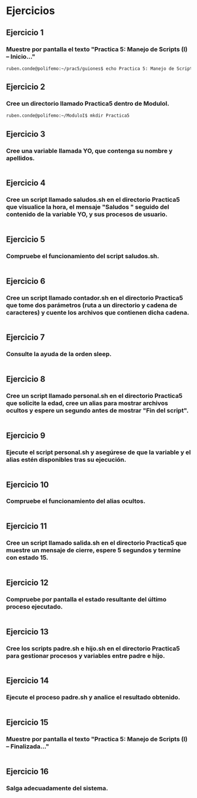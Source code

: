 
# Ejercicios

## Ejercicio 1
### Muestre por pantalla el texto "Practica 5: Manejo de Scripts (I) – Inicio…"
```bash
ruben.conde@polifemo:~/prac5/guiones$ echo Practica 5: Manejo de Scripts - Inicio..
```

## Ejercicio 2
### Cree un directorio llamado Practica5 dentro de ModuloI.
```bash
ruben.conde@polifemo:~/ModuloI$ mkdir Practica5
```
## Ejercicio 3
### Cree una variable llamada YO, que contenga su nombre y apellidos.
```bash

```
## Ejercicio 4
### Cree un script llamado saludos.sh en el directorio Practica5 que visualice la hora, el mensaje "Saludos " seguido del contenido de la variable YO, y sus procesos de usuario.
```bash

```
## Ejercicio 5
### Compruebe el funcionamiento del script saludos.sh.
```bash

```
## Ejercicio 6
### Cree un script llamado contador.sh en el directorio Practica5 que tome dos parámetros (ruta a un directorio y cadena de caracteres) y cuente los archivos que contienen dicha cadena.
```bash

```
## Ejercicio 7
### Consulte la ayuda de la orden sleep.
```bash

```
## Ejercicio 8
### Cree un script llamado personal.sh en el directorio Practica5 que solicite la edad, cree un alias para mostrar archivos ocultos y espere un segundo antes de mostrar "Fin del script".
```bash

```
## Ejercicio 9
### Ejecute el script personal.sh y asegúrese de que la variable y el alias estén disponibles tras su ejecución.
```bash

```
## Ejercicio 10
### Compruebe el funcionamiento del alias ocultos.
```bash

```
## Ejercicio 11
### Cree un script llamado salida.sh en el directorio Practica5 que muestre un mensaje de cierre, espere 5 segundos y termine con estado 15.
```bash

```
## Ejercicio 12
### Compruebe por pantalla el estado resultante del último proceso ejecutado.
```bash

```
## Ejercicio 13
### Cree los scripts padre.sh e hijo.sh en el directorio Practica5 para gestionar procesos y variables entre padre e hijo.
```bash

```
## Ejercicio 14
### Ejecute el proceso padre.sh y analice el resultado obtenido.
```bash

```
## Ejercicio 15
### Muestre por pantalla el texto "Practica 5: Manejo de Scripts (I) – Finalizada…"
```bash

```
## Ejercicio 16
### Salga adecuadamente del sistema.
```bash

```
